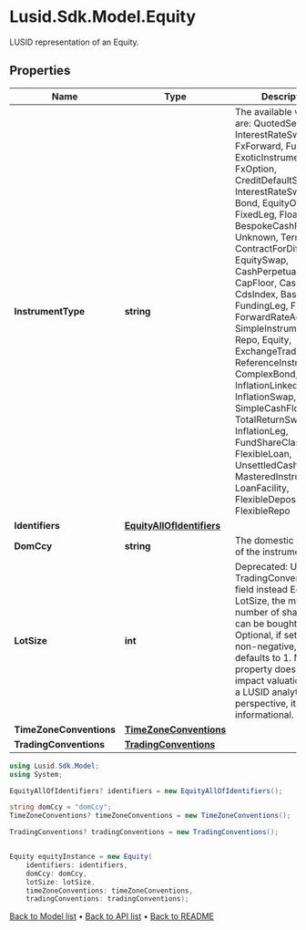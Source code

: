 # Lusid.Sdk.Model.Equity
LUSID representation of an Equity.

## Properties

Name | Type | Description | Notes
------------ | ------------- | ------------- | -------------
**InstrumentType** | **string** | The available values are: QuotedSecurity, InterestRateSwap, FxForward, Future, ExoticInstrument, FxOption, CreditDefaultSwap, InterestRateSwaption, Bond, EquityOption, FixedLeg, FloatingLeg, BespokeCashFlowsLeg, Unknown, TermDeposit, ContractForDifference, EquitySwap, CashPerpetual, CapFloor, CashSettled, CdsIndex, Basket, FundingLeg, FxSwap, ForwardRateAgreement, SimpleInstrument, Repo, Equity, ExchangeTradedOption, ReferenceInstrument, ComplexBond, InflationLinkedBond, InflationSwap, SimpleCashFlowLoan, TotalReturnSwap, InflationLeg, FundShareClass, FlexibleLoan, UnsettledCash, Cash, MasteredInstrument, LoanFacility, FlexibleDeposit, FlexibleRepo | 
**Identifiers** | [**EquityAllOfIdentifiers**](EquityAllOfIdentifiers.md) |  | [optional] 
**DomCcy** | **string** | The domestic currency of the instrument. | 
**LotSize** | **int** | Deprecated: Use TradingConventions field instead  Equity LotSize, the minimum number of shares that can be bought at once.  Optional, if set must be non-negative, if not set defaults to 1.    Note this property does not impact valuation. From a LUSID analytics perspective, it is purely informational. | [optional] 
**TimeZoneConventions** | [**TimeZoneConventions**](TimeZoneConventions.md) |  | [optional] 
**TradingConventions** | [**TradingConventions**](TradingConventions.md) |  | [optional] 

```csharp
using Lusid.Sdk.Model;
using System;

EquityAllOfIdentifiers? identifiers = new EquityAllOfIdentifiers();

string domCcy = "domCcy";
TimeZoneConventions? timeZoneConventions = new TimeZoneConventions();

TradingConventions? tradingConventions = new TradingConventions();


Equity equityInstance = new Equity(
    identifiers: identifiers,
    domCcy: domCcy,
    lotSize: lotSize,
    timeZoneConventions: timeZoneConventions,
    tradingConventions: tradingConventions);
```

[Back to Model list](../README.md#documentation-for-models) &#8226; [Back to API list](../README.md#documentation-for-api-endpoints) &#8226; [Back to README](../README.md)
